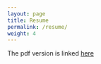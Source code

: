```yaml
---
layout: page
title: Resume
permalink: /resume/
weight: 4
---
```


The pdf version is linked [here](https://drive.google.com/file/d/19aogb8uOxw7J4pZ4PApdd6yazimSb4LJ/view?usp=sharing)
